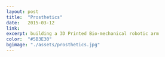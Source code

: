 ```yaml
---
layout: post
title:  "Prosthetics"
date:   2015-03-12
link:   
excerpt: building a 3D Printed Bio-mechanical robotic arm
color:  "#5B3E30"
bgimage: "./assets/prosthetics.jpg"
---
```


<!--
http://cdn.slashgear.com/wp-content/uploads/2014/03/solidooldle-820x420.jpg
-->